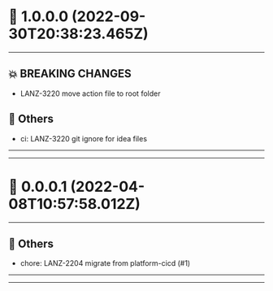 # :confetti_ball: 1.0.0.0 (2022-09-30T20:38:23.465Z)
- - -
## :boom: BREAKING CHANGES
* LANZ-3220 move action file to root folder
## :newspaper: Others
* ci: LANZ-3220 git ignore for idea files
- - -
- - -
# :confetti_ball: 0.0.0.1 (2022-04-08T10:57:58.012Z)
- - -
## :newspaper: Others
* chore: LANZ-2204 migrate from platform-cicd (#1)
- - -
- - -
